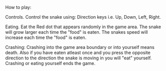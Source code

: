 How to play:

Controls. 
    Control the snake using:
    Direction keys  i.e. Up, Down, Left, Right.

Eating.
    Eat the Red dot that appears randomly in the game area.
    The snake will grow larger each time the "food" is eaten.
    The snakes speed will increase each time the "food" is eaten.

Crashing:
    Crashing into the game area boundary or into yourself means death.
    Also if you have eaten atleast once and you press the opposite direction to the direction the snake is moving in you will "eat" yourself.
    Crashing or eating yourself ends the game.